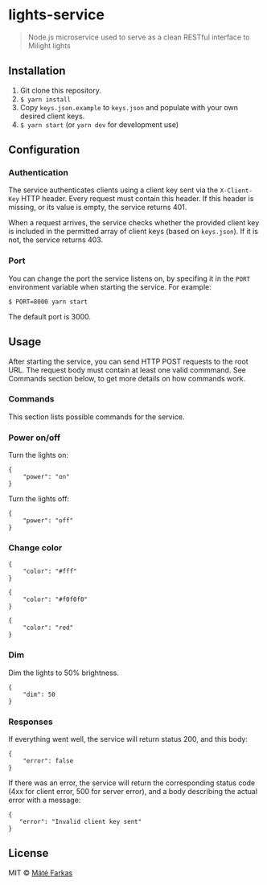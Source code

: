 # lights-service

> Node.js microservice used to serve as a clean RESTful interface to Milight lights

## Installation

1. Git clone this repository.
2. `$ yarn install`
3. Copy `keys.json.example` to `keys.json` and populate with your own desired client keys.
4. `$ yarn start` (or `yarn dev` for development use)

## Configuration

### Authentication

The service authenticates clients using a client key sent via the `X-Client-Key` HTTP header. Every request must contain this header. If this header is missing, or its value is empty, the service returns 401.

When a request arrives, the service checks whether the provided client key is included in the permitted array of client keys (based on `keys.json`). If it is not, the service returns 403.

### Port

You can change the port the service listens on, by specifing it in the `PORT` environment variable when starting the service. For example:

```
$ PORT=8000 yarn start
```

The default port is 3000.

## Usage

After starting the service, you can send HTTP POST requests to the root URL. The request body must contain at least one valid commmand. See Commands section below, to get more details on how commands work.

### Commands

This section lists possible commands for the service.

### Power on/off

Turn the lights on:

```
{
    "power": "on"
}
```

Turn the lights off:

```
{
    "power": "off"
}
```

### Change color

```
{
    "color": "#fff"
}
```

```
{
    "color": "#f0f0f0"
}
```

```
{
    "color": "red"
}
```

### Dim

Dim the lights to 50% brightness.

```
{
    "dim": 50
}
```

### Responses

If everything went well, the service will return status 200, and this body:

```
{
    "error": false
}
```

If there was an error, the service will return the corresponding status code (4xx for client error, 500 for server error), and a body describing the actual error with a message:

```
{
   "error": "Invalid client key sent"
}
```

## License

MIT © [Máté Farkas](https://github.com/wolfika)
